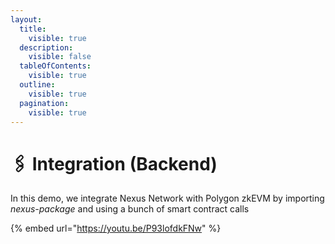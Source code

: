 ```yaml
---
layout:
  title:
    visible: true
  description:
    visible: false
  tableOfContents:
    visible: true
  outline:
    visible: true
  pagination:
    visible: true
---
```


# 🖇 Integration (Backend)

In this demo, we integrate Nexus Network with Polygon zkEVM by importing _nexus-package_ and using a bunch of smart contract calls&#x20;

{% embed url="https://youtu.be/P93lofdkFNw" %}
